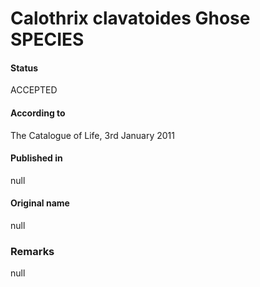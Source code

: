 # Calothrix clavatoides Ghose SPECIES

#### Status
ACCEPTED

#### According to
The Catalogue of Life, 3rd January 2011

#### Published in
null

#### Original name
null

### Remarks
null